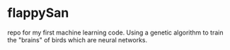 # flappySan
repo for my first machine learning code. Using a genetic algorithm to train the "brains" of birds which are neural networks.
